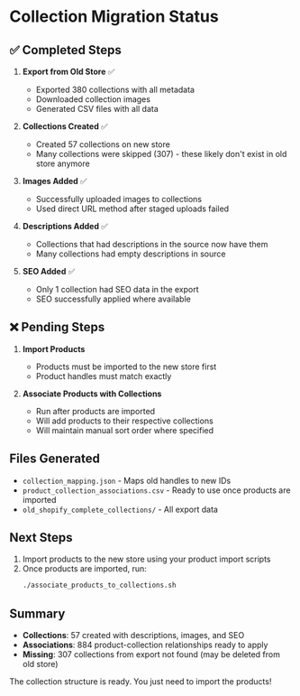 # Collection Migration Status

## ✅ Completed Steps

1. **Export from Old Store** ✅
   - Exported 380 collections with all metadata
   - Downloaded collection images
   - Generated CSV files with all data

2. **Collections Created** ✅
   - Created 57 collections on new store
   - Many collections were skipped (307) - these likely don't exist in old store anymore

3. **Images Added** ✅
   - Successfully uploaded images to collections
   - Used direct URL method after staged uploads failed

4. **Descriptions Added** ✅
   - Collections that had descriptions in the source now have them
   - Many collections had empty descriptions in source

5. **SEO Added** ✅
   - Only 1 collection had SEO data in the export
   - SEO successfully applied where available

## ❌ Pending Steps

1. **Import Products**
   - Products must be imported to the new store first
   - Product handles must match exactly

2. **Associate Products with Collections**
   - Run after products are imported
   - Will add products to their respective collections
   - Will maintain manual sort order where specified

## Files Generated

- `collection_mapping.json` - Maps old handles to new IDs
- `product_collection_associations.csv` - Ready to use once products are imported
- `old_shopify_complete_collections/` - All export data

## Next Steps

1. Import products to the new store using your product import scripts
2. Once products are imported, run:
   ```bash
   ./associate_products_to_collections.sh
   ```

## Summary

- **Collections**: 57 created with descriptions, images, and SEO
- **Associations**: 884 product-collection relationships ready to apply
- **Missing**: 307 collections from export not found (may be deleted from old store)

The collection structure is ready. You just need to import the products!